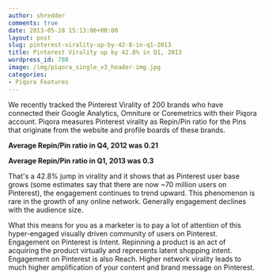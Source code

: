 ```yaml
---
author: shredder
comments: true
date: 2013-05-28 15:13:06+00:00
layout: post
slug: pinterest-virality-up-by-42-8-in-q1-2013
title: Pinterest Virality up by 42.8% in Q1, 2013
wordpress_id: 780
image: /img/piqora_single_v3_header-img.jpg
categories:
- Piqora Features
---
```


We recently tracked the Pinterest Virality of 200 brands who have connected their Google Analytics, Omniture or Coremetrics with their Piqora account. Piqora measures Pinterest virality as Repin/Pin ratio for the Pins that originate from the website and profile boards of these brands.

**Average Repin/Pin ratio in Q4, 2012 was 0.21**

**Average Repin/Pin ratio in Q1, 2013 was 0.3**

That's a 42.8% jump in virality and it shows that as Pinterest user base grows (some estimates say that there are now ~70 million users on Pinterest), the engagement continues to trend upward. This phenomenon is rare in the growth of any online network. Generally engagement declines with the audience size.

What this means for you as a marketer is to pay a lot of attention of this hyper-engaged visually driven community of users on Pinterest. Engagement on Pinterest is Intent. Repinning a product is an act of acquiring the product virtually and represents latent shopping intent. Engagement on Pinterest is also Reach. Higher network virality leads to much higher amplification of your content and brand message on Pinterest.


